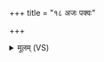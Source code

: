 +++
title = "१८ अजः पक्वः"

+++
<details><summary>मूलम् (VS)</summary>

अ॒जः प॒क्वः स्व॒र्गे लो॒के द॑धाति॒ पञ्चौ॑दनो॒ निरृ॑तिं॒ बाध॑मानः।  
तेन॑ लो॒कान्त्सूर्य॑वतो जयेम ॥
</details>